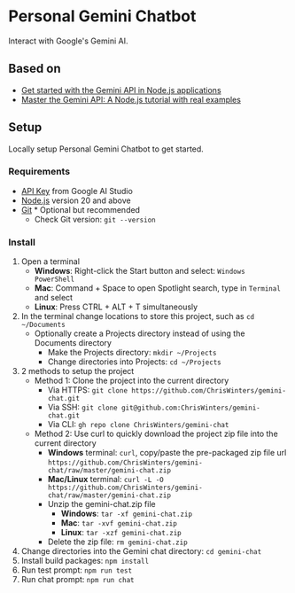 # Personal Gemini Chatbot

Interact with Google's Gemini AI.

## Based on

- [Get started with the Gemini API in Node.js applications](https://ai.google.dev/tutorials/get_started_node)
- [Master the Gemini API: A Node.js tutorial with real examples](https://www.youtube.com/watch?v=Z8F6FvMrN4o)

## Setup

Locally setup Personal Gemini Chatbot to get started.

### Requirements

- [API Key](https://aistudio.google.com/app/apikey) from Google AI Studio
- [Node.js](https://nodejs.org/en/download) version 20 and above
- [Git](https://git-scm.com/downloads) * Optional but recommended
  - Check Git version: ` git --version `

### Install

1. Open a terminal
   - **Windows**: Right-click the Start button and select: ` Windows PowerShell `
   - **Mac**: Command + Space to open Spotlight search, type in ` Terminal ` and select
   - **Linux**: Press CTRL + ALT + T simultaneously
2. In the terminal change locations to store this project, such as ` cd ~/Documents `
   - Optionally create a Projects directory instead of using the Documents directory
     - Make the Projects directory: ` mkdir ~/Projects `
     - Change directories into Projects: ` cd ~/Projects `
3. 2 methods to setup the project
   - Method 1: Clone the project into the current directory
     - Via HTTPS: ` git clone https://github.com/ChrisWinters/gemini-chat.git `
     - Via SSH: ` git clone git@github.com:ChrisWinters/gemini-chat.git `
     - Via CLI: ` gh repo clone ChrisWinters/gemini-chat `
   - Method 2: Use curl to quickly download the project zip file into the current directory
     - **Windows** terminal: ` curl `, copy/paste the pre-packaged zip file url ` https://github.com/ChrisWinters/gemini-chat/raw/master/gemini-chat.zip `
     - **Mac/Linux** terminal: ` curl -L -O https://github.com/ChrisWinters/gemini-chat/raw/master/gemini-chat.zip `
     - Unzip the gemini-chat.zip file
       - **Windows**: ` tar -xf gemini-chat.zip `
       - **Mac**: ` tar -xvf gemini-chat.zip `
       - **Linux**: ` tar -xzf gemini-chat.zip `
     - Delete the zip file: ` rm gemini-chat.zip `
4. Change directories into the Gemini chat directory: ` cd gemini-chat `
5. Install build packages: ` npm install `
6. Run test prompt: ` npm run test `
7. Run chat prompt: ` npm run chat `
